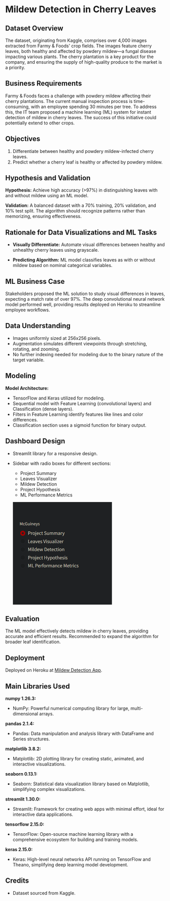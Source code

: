 # Mildew Detection in Cherry Leaves

## Dataset Overview

The dataset, originating from Kaggle, comprises over 4,000 images extracted from Farmy & Foods' crop fields. The images feature cherry leaves, both healthy and affected by powdery mildew—a fungal disease impacting various plants. The cherry plantation is a key product for the company, and ensuring the supply of high-quality produce to the market is a priority.

## Business Requirements

Farmy & Foods faces a challenge with powdery mildew affecting their cherry plantations. The current manual inspection process is time-consuming, with an employee spending 30 minutes per tree. To address this, the IT team proposed a machine learning (ML) system for instant detection of mildew in cherry leaves. The success of this initiative could potentially extend to other crops.

## Objectives

1. Differentiate between healthy and powdery mildew-infected cherry leaves.
2. Predict whether a cherry leaf is healthy or affected by powdery mildew.

## Hypothesis and Validation

**Hypothesis:** Achieve high accuracy (>97%) in distinguishing leaves with and without mildew using an ML model.

**Validation:** A balanced dataset with a 70% training, 20% validation, and 10% test split. The algorithm should recognize patterns rather than memorizing, ensuring effectiveness.

## Rationale for Data Visualizations and ML Tasks

- **Visually Differentiate:** Automate visual differences between healthy and unhealthy cherry leaves using grayscale.
  
- **Predicting Algorithm:** ML model classifies leaves as with or without mildew based on nominal categorical variables.

## ML Business Case

Stakeholders proposed the ML solution to study visual differences in leaves, expecting a match rate of over 97%. The deep convolutional neural network model performed well, providing results deployed on Heroku to streamline employee workflows.

## Data Understanding

- Images uniformly sized at 256x256 pixels.
- Augmentation simulates different viewpoints through stretching, rotating, and zooming.
- No further indexing needed for modeling due to the binary nature of the target variable.

## Modeling

**Model Architecture:**
- TensorFlow and Keras utilized for modeling.
- Sequential model with Feature Learning (convolutional layers) and Classification (dense layers).
- Filters in Feature Learning identify features like lines and color differences.
- Classification section uses a sigmoid function for binary output.

## Dashboard Design

- Streamlit library for a responsive design.
- Sidebar with radio boxes for different sections:
  - Project Summary
  - Leaves Visualizer
  - Mildew Detection
  - Project Hypothesis
  - ML Performance Metrics
  
   ![Sidebar](image.png)

## Evaluation

The ML model effectively detects mildew in cherry leaves, providing accurate and efficient results. Recommended to expand the algorithm for broader leaf identification.

## Deployment

Deployed on Heroku at [Mildew Detection App]().

## Main Libraries Used

 **numpy 1.26.3:**
   - NumPy: Powerful numerical computing library for large, multi-dimensional arrays.

 **pandas 2.1.4:**
   - Pandas: Data manipulation and analysis library with DataFrame and Series structures.

 **matplotlib 3.8.2:**
   - Matplotlib: 2D plotting library for creating static, animated, and interactive visualizations.

 **seaborn 0.13.1:**
   - Seaborn: Statistical data visualization library based on Matplotlib, simplifying complex visualizations.

 **streamlit 1.30.0:**
   - Streamlit: Framework for creating web apps with minimal effort, ideal for interactive data applications.

 **tensorflow 2.15.0:**
   - TensorFlow: Open-source machine learning library with a comprehensive ecosystem for building and training models.

 **keras 2.15.0:**
   - Keras: High-level neural networks API running on TensorFlow and Theano, simplifying deep learning model development.

## Credits

- Dataset sourced from Kaggle.